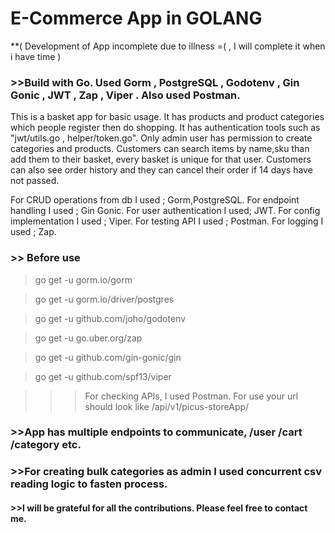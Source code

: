 # E-Commerce App in GOLANG
**( Development of App incomplete due to illness =( , I will complete it when i have time )

### >>Build with Go. Used Gorm , PostgreSQL , Godotenv , Gin Gonic , JWT , Zap , Viper . Also used Postman.

This is a basket app for basic usage. It has products and product categories which people register then do shopping. 
It has authentication tools such as "jwt/utils.go , helper/token.go". 
Only admin user has permission to create categories and products. 
Customers can search items by name,sku than add them to their basket, every basket is unique for that user.
Customers can also see order history and they can cancel their order if 14 days have not passed.


For CRUD operations from db I used ; Gorm,PostgreSQL. For endpoint handling I used ; Gin Gonic. For user authentication I used; JWT. For config implementation I used ; Viper. For testing API I used ; Postman. For logging I used ; Zap.

### >> Before use

>go get -u gorm.io/gorm

>go get -u gorm.io/driver/postgres

>go get -u github.com/joho/godotenv

>go get -u go.uber.org/zap

>go get -u github.com/gin-gonic/gin

>go get -u github.com/spf13/viper



>>>For checking APIs, I used Postman. For use your url should look like <yourHost>/api/v1/picus-storeApp/


### >>App has multiple endpoints to communicate, /user /cart /category etc.
### >>For creating bulk categories as admin I used concurrent csv reading logic to fasten process.

#### >>I will be grateful for all the contributions. Please feel free to contact me.


